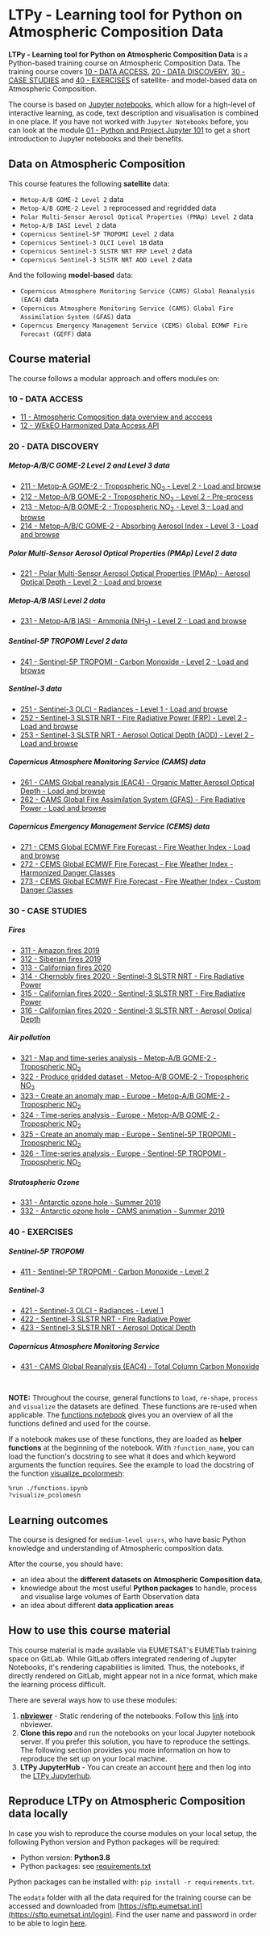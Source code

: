 # LTPy - Learning tool for Python on Atmospheric Composition Data

**LTPy - Learning tool for Python on Atmospheric Composition Data** is a Python-based training course on Atmospheric Composition Data. The training course covers [10 - DATA ACCESS](./10_data_access/), [20 - DATA DISCOVERY](./20_data_discovery/), [30 - CASE STUDIES](./30_case_studies/) and [40 - EXERCISES](./40_exercises/) of satellite- and model-based data on Atmospheric Composition.

The course is based on [Jupyter notebooks](https://jupyter.org/), which allow for a high-level of interactive learning, as code, text description and visualisation is combined in one place. If you have not worked with `Jupyter Notebooks` before, you can look at the module [01 - Python and Project Jupyter 101](./01_Python_and_Jupyter_101.ipynb) to get a short introduction to Jupyter notebooks and their benefits.


## Data on Atmospheric Composition
This course features the following **satellite** data:
* `Metop-A/B GOME-2 Level 2` data
* `Metop-A/B GOME-2 Level 3` reprocessed and regridded data
* `Polar Multi-Sensor Aerosol Optical Properties (PMAp) Level 2` data
* `Metop-A/B IASI Level 2` data
* `Copernicus Sentinel-5P TROPOMI Level 2` data
* `Copernicus Sentinel-3 OLCI Level 1B` data
* `Copernicus Sentinel-3 SLSTR NRT FRP Level 2` data
* `Copernicus Sentinel-3 SLSTR NRT AOD Level 2` data

And the following **model-based** data:
* `Copernicus Atmosphere Monitoring Service (CAMS) Global Reanalysis (EAC4)` data
* `Copernicus Atmosphere Monitoring Service (CAMS) Global Fire Assimilation System (GFAS)` data
* `Coperncus Emergency Management Service (CEMS) Global ECMWF Fire Forecast (GEFF)` data



## Course material
The course follows a modular approach and offers modules on:

### <a id='data_acces'></a>10 - DATA ACCESS

 * [11 - Atmospheric Composition data overview and acccess](./10_data_access/11_ac_data_access_overview.ipynb)
 * [12 - WEkEO Harmonized Data Access API](./10_data_access/12_WEkEO_harmonized_data_access_api.ipynb)


### <a id='data_discovery'></a>20 - DATA DISCOVERY

##### *Metop-A/B/C GOME-2 Level 2 and Level 3 data*
   * [211 - Metop-A GOME-2 - Tropospheric NO<sub>2</sub> - Level 2 - Load and browse](./20_data_discovery/211_Metop-A_GOME-2_NO2Tropo_L2_load_browse.ipynb)
   * [212 - Metop-A/B GOME-2 - Tropospheric NO<sub>2</sub> - Level 2 - Pre-process](./20_data_discovery/212_Metop-AB_GOME-2_NO2Tropo_L2_preprocess.ipynb)
   * [213 - Metop-A/B GOME-2 - Tropospheric NO<sub>2</sub> - Level 3 - Load and browse](./20_data_discovery/213_Metop-AB_GOME-2_NO2Tropo_L3_load_browse.ipynb)
   * [214 - Metop-A/B/C GOME-2 - Absorbing Aerosol Index - Level 3 - Load and browse](./20_data_discovery/214_Metop-ABC_GOME-2_AAI_L3_load_browse.ipynb)

##### *Polar Multi-Sensor Aerosol Optical Properties (PMAp) Level 2 data*
   * [221 - Polar Multi-Sensor Aerosol Optical Properties (PMAp) - Aerosol Optical Depth - Level 2 - Load and browse](./20_data_discovery/221_PMAp_AOD_L2_load_browse.ipynb)

##### *Metop-A/B IASI Level 2 data*
   * [231 - Metop-A/B IASI - Ammonia (NH<sub>3</sub>) - Level 2 - Load and browse](./20_data_discovery/231_Metop-AB_IASI_NH3_L2_load_browse.ipynb)

##### *Sentinel-5P TROPOMI Level 2 data*
   * [241 - Sentinel-5P TROPOMI - Carbon Monoxide - Level 2 - Load and browse](./20_data_discovery/241_Sentinel-5P_TROPOMI_CO_L2_load_browse.ipynb)

##### *Sentinel-3 data*
   * [251 - Sentinel-3 OLCI - Radiances - Level 1 - Load and browse](./20_data_discovery/251_Sentinel-3_OLCI_radiance_L1_load_browse.ipynb)
   * [252 - Sentinel-3 SLSTR NRT - Fire Radiative Power (FRP) - Level 2 - Load and browse](./20_data_discovery/252_Sentinel-3_SLSTR_NRT_FRP_L2_load_browse.ipynb)
   * [253 - Sentinel-3 SLSTR NRT - Aerosol Optical Depth (AOD) - Level 2 - Load and browse](./20_data_discovery/253_Sentinel-3_SLSTR_NRT_AOD_L2_load_browse.ipynb)

##### *Copernicus Atmosphere Monitoring Service (CAMS) data*
   * [261 - CAMS Global reanalysis (EAC4) - Organic Matter Aerosol Optical Depth - Load and browse](./20_data_discovery/261_CAMS_EAC4_OMAOD_load_browse.ipynb)
   * [262 - CAMS Global Fire Assimilation System (GFAS) - Fire Radiative Power - Load and browse](./20_data_discovery/262_CAMS_GFAS_FRPFIRE_load_browse.ipynb)

##### *Copernicus Emergency Management Service (CEMS) data*
   * [271 - CEMS Global ECMWF Fire Forecast - Fire Weather Index - Load and browse](./20_data_discovery/271_CEMS_GEFF_FWI_load_browse.ipynb)
   * [272 - CEMS Global ECMWF Fire Forecast - Fire Weather Index - Harmonized Danger Classes](./20_data_discovery/272_CEMS_GEFF_FWI_harmonized_danger_classes.ipynb)
   * [273 - CEMS Global ECMWF Fire Forecast - Fire Weather Index - Custom Danger Classes](./20_data_discovery/273_CEMS_GEFF_FWI_custom_danger_classes.ipynb)


### <a id='case_studies'></a>30 - CASE STUDIES

##### *Fires*
   * [311 - Amazon fires 2019](./30_case_studies/311_fire_amazon_2019.ipynb)
   * [312 - Siberian fires 2019](./30_case_studies/312_fire_siberia_2019.ipynb)
   * [313 - Californian fires 2020](./30_case_studies/313_fire_california_2020.ipynb)
   * [314 - Chernobly fires 2020 - Sentinel-3 SLSTR NRT - Fire Radiative Power](./30_case_studies/314_fire_chernobyl_2020_Sentinel-3_SLSTR_NRT_FRP_L2.ipynb)
   * [315 - Californian fires 2020 - Sentinel-3 SLSTR NRT - Fire Radiative Power](./30_case_studies/315_fire_california_2020_Sentinel-3_SLSTR_NRT_FRP_L2.ipynb)
   * [316 - Californian fires 2020 - Sentinel-3 SLSTR NRT - Aerosol Optical Depth](./30_case_studies/316_fire_california_2020_Sentinel-3_SLSTR_NRT_AOD_L2.ipynb)

##### *Air pollution*   
   * [321 - Map and time-series analysis - Metop-A/B GOME-2 - Tropospheric NO<sub>2</sub>](./30_case_studies/321_air_pollution_map_time-series_Metop-AB_GOME-2_NO2Tropo_L3.ipynb)
   * [322 - Produce gridded dataset - Metop-A/B GOME-2 - Tropospheric NO<sub>2</sub>](./30_case_studies/322_air_pollution_produce_gridded_Metop-AB_GOME-2_NO2Tropo_L2.ipynb)
   * [323 - Create an anomaly map - Europe - Metop-A/B GOME-2 - Tropospheric NO<sub>2</sub>](./30_case_studies/323_air_pollution_map_europe_2020_Metop-AB_GOME-2_NO2Tropo_L2.ipynb)
   * [324 - Time-series analysis - Europe - Metop-A/B GOME-2 - Tropospheric NO<sub>2</sub>](./30_case_studies/324_air_pollution_time-series_europe_2020_Metop-AB_GOME-2_NO2Tropo_L2.ipynb)
   * [325 - Create an anomaly map - Europe - Sentinel-5P TROPOMI - Tropospheric NO<sub>2</sub>](./30_case_studies/325_air_pollution_map_europe_2020_Sentinel-5P_TROPOMI_NO2Tropo_L2.ipynb)
   * [326 - Time-series analysis - Europe - Sentinel-5P TROPOMI - Tropospheric NO<sub>2</sub>](./30_case_studies/326_air_pollution_time-series_europe_2020_Sentinel-5P_TROPOMI_NO2Tropo_L2.ipynb)

##### *Stratospheric Ozone*
   * [331 - Antarctic ozone hole - Summer 2019](./30_case_studies/331_stratospheric_ozone_2019.ipynb)
   * [332 - Antarctic ozone hole - CAMS animation - Summer 2019](./30_case_studies/332_stratospheric_ozone_animation_2019.ipynb)


### <a id='exercises'></a>40 - EXERCISES

##### *Sentinel-5P TROPOMI*
   * [411 - Sentinel-5P TROPOMI - Carbon Monoxide - Level 2](./40_exercises/411_Sentinel-5P_TROPOMI_CO_L2_exercise.ipynb)

##### *Sentinel-3*
   * [421 - Sentinel-3 OLCI - Radiances - Level 1](./40_exercises/421_Sentinel-3_OLCI_radiance_L1_exercise.ipynb)
   * [422 - Sentinel-3 SLSTR NRT - Fire Radiative Power](./40_exercises/422_Sentinel-3_SLSTR_NRT_FRP_L2_exercise.ipynb)
   * [423 - Sentinel-3 SLSTR NRT - Aerosol Optical Depth](./40_exercises/423_Sentinel-3_SLSTR_NRT_AOD_L2_exercise.ipynb)

##### *Copernicus Atmosphere Monitoring Service*
   * [431 - CAMS Global Reanalysis (EAC4) - Total Column Carbon Monoxide](./40_exercises/431_CAMS_EAC4_tcco_exercise.ipynb)

<br>


**NOTE:** Throughout the course, general functions to `load`, `re-shape`, `process` and `visualize` the datasets are defined. These functions are re-used when applicable. The [functions notebook](./functions.ipynb) gives you an overview of all the functions defined and used for the course.

If a notebook makes use of these functions, they are loaded as **helper functions** at the beginning of the notebook. With `?function_name`, you can load the function's docstring to see what it does and which keyword arguments the function requires.
See the example to load the docstring of the function [visualize_pcolormesh](./functions.ipynb#visualize_pcolormesh):

`%run ./functions.ipynb`<br>
`?visualize_pcolomesh`


## Learning outcomes
The course is designed for `medium-level users`, who have basic Python knowledge and understanding of Atmospheric composition data.

After the course, you should have:
* an idea about the **different datasets on Atmospheric Composition data**,
* knowledge about the most useful **Python packages** to handle, process and visualise large volumes of Earth Observation data
* an idea about different **data application areas**

## How to use this course material
This course material is made available via EUMETSAT's EUMETlab training space on
GitLab. While GitLab offers integrated rendering of Jupyter Notebooks, it's 
rendering capabilities is limited. Thus, the notebooks, if directly rendered on
GitLab, might appear not in a nice format, which make the learning process
difficult.

There are several ways how to use these modules:
1. **[nbviewer](https://nbviewer.jupyter.org/)** - Static rendering of the 
notebooks. Follow this [link](https://nbviewer.jupyter.org/urls/gitlab.eumetsat.int/eumetlab/atmosphere/atmosphere/raw/master/00_index.ipynb) 
into nbviewer.
2. **Clone this repo** and run the notebooks on your local Jupyter notebook
server. If you prefer this solution, you have to reproduce the settings. The following
section provides you more information on how to reproduce the set up on your 
local machine.
3. **LTPy JupyterHub** - You can create an 
account [here](https://login.ltpy.adamplatform.eu/) and then log into the
[LTPy Jupyterhub](https://ltpy.adamplatform.eu).

## Reproduce LTPy on Atmospheric Composition data locally
In case you wish to reproduce the course modules on your local setup, the 
following Python version and Python packages will be required:

* Python version: **Python3.8**
* Python packages: see [requirements.txt](./requirements.txt)

Python packages can be installed with:
`pip install -r requirements.txt`. 

The `eodata` folder with all the data required for the training course can be accessed and downloaded from [https://sftp.eumetsat.int](https://sftp.eumetsat.int/login). Find the user name and password in order to be able to login [here](./sftp_login.txt).

